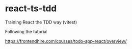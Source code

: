 # react-ts-tdd

Training React the TDD way (vitest)

Following the tutorial

https://frontendhire.com/courses/todo-app-react/overview/
